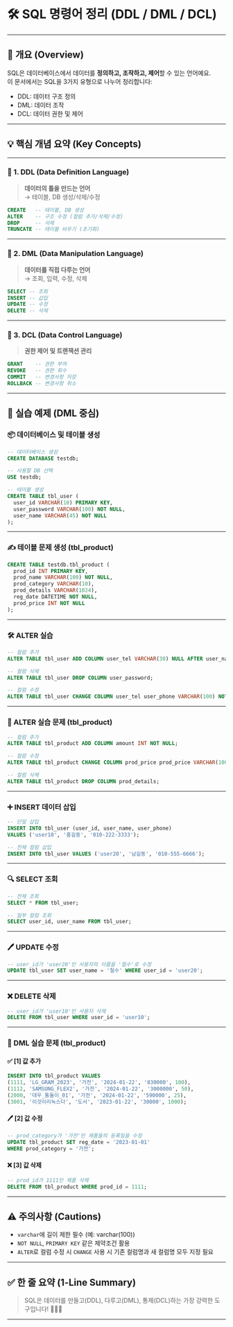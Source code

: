 # 🛠️ SQL 명령어 정리 (DDL / DML / DCL)

---

## 📌 개요 (Overview)

SQL은 데이터베이스에서 데이터를 **정의하고, 조작하고, 제어**할 수 있는 언어예요.  
이 문서에서는 SQL을 3가지 유형으로 나누어 정리합니다:

- DDL: 데이터 구조 정의
- DML: 데이터 조작
- DCL: 데이터 권한 및 제어

---

## 💡 핵심 개념 요약 (Key Concepts)

---

### 📐 1. DDL (Data Definition Language)

> **데이터의 틀을 만드는 언어**  
→ 테이블, DB 생성/삭제/수정

```sql
CREATE   -- 테이블, DB 생성
ALTER    -- 구조 수정 (컬럼 추가/삭제/수정)
DROP     -- 삭제
TRUNCATE -- 테이블 비우기 (초기화)
```

---

### 🧾 2. DML (Data Manipulation Language)

> **데이터를 직접 다루는 언어**  
→ 조회, 입력, 수정, 삭제

```sql
SELECT -- 조회
INSERT -- 삽입
UPDATE -- 수정
DELETE -- 삭제
```

---

### 🔐 3. DCL (Data Control Language)

> **권한 제어 및 트랜잭션 관리**

```sql
GRANT    -- 권한 부여
REVOKE   -- 권한 회수
COMMIT   -- 변경사항 저장
ROLLBACK -- 변경사항 취소
```

---

## 🧪 실습 예제 (DML 중심)

### 📦 데이터베이스 및 테이블 생성

```sql
-- 데이터베이스 생성
CREATE DATABASE testdb;

-- 사용할 DB 선택
USE testdb;

-- 테이블 생성
CREATE TABLE tbl_user (
  user_id VARCHAR(10) PRIMARY KEY,
  user_password VARCHAR(100) NOT NULL,
  user_name VARCHAR(45) NOT NULL
);
```

---

### ✍️ 테이블 문제 생성 (tbl_product)

```sql
CREATE TABLE testdb.tbl_product (
  prod_id INT PRIMARY KEY,
  prod_name VARCHAR(100) NOT NULL,
  prod_category VARCHAR(10),
  prod_details VARCHAR(1024),
  reg_date DATETIME NOT NULL,
  prod_price INT NOT NULL
);
```

---

### 🛠 ALTER 실습

```sql
-- 컬럼 추가
ALTER TABLE tbl_user ADD COLUMN user_tel VARCHAR(30) NULL AFTER user_name;

-- 컬럼 삭제
ALTER TABLE tbl_user DROP COLUMN user_password;

-- 컬럼 수정
ALTER TABLE tbl_user CHANGE COLUMN user_tel user_phone VARCHAR(100) NOT NULL;
```

---

### 🧪 ALTER 실습 문제 (tbl_product)

```sql
-- 컬럼 추가
ALTER TABLE tbl_product ADD COLUMN amount INT NOT NULL;

-- 컬럼 수정
ALTER TABLE tbl_product CHANGE COLUMN prod_price prod_price VARCHAR(100) NULL;

-- 컬럼 삭제
ALTER TABLE tbl_product DROP COLUMN prod_details;
```

---

### ➕ INSERT 데이터 삽입

```sql
-- 단일 삽입
INSERT INTO tbl_user (user_id, user_name, user_phone)
VALUES ('user10', '홍길동', '010-222-3333');

-- 전체 컬럼 삽입
INSERT INTO tbl_user VALUES ('user20', '남길동', '010-555-6666');
```

---

### 🔍 SELECT 조회

```sql
-- 전체 조회
SELECT * FROM tbl_user;

-- 일부 컬럼 조회
SELECT user_id, user_name FROM tbl_user;
```

---

### 🖊 UPDATE 수정

```sql
-- user_id가 'user20'인 사용자의 이름을 '철수'로 수정
UPDATE tbl_user SET user_name = '철수' WHERE user_id = 'user20';
```

---

### ❌ DELETE 삭제

```sql
-- user_id가 'user10'인 사용자 삭제
DELETE FROM tbl_user WHERE user_id = 'user10';
```

---

### 🧪 DML 실습 문제 (tbl_product)

#### ✅ [1] 값 추가

```sql
INSERT INTO tbl_product VALUES
(1111, 'LG_GRAM_2023', '가전', '2024-01-22', '830000', 100),
(1112, 'SAMSUNG_FLEX2', '가전', '2024-01-22', '3000000', 50),
(2000, '대우_통돌이_01', '가전', '2024-01-22', '590000', 25),
(3001, '이것이리눅스다', '도서', '2023-01-22', '30000', 1000);
```

#### 🖊 [2] 값 수정

```sql
-- prod_category가 '가전'인 제품들의 등록일을 수정
UPDATE tbl_product SET reg_date = '2023-01-01'
WHERE prod_category = '가전';
```

#### ❌ [3] 값 삭제

```sql
-- prod_id가 1111인 제품 삭제
DELETE FROM tbl_product WHERE prod_id = 1111;
```

---

## ⚠ 주의사항 (Cautions)

- `varchar`에 길이 제한 필수 (예: varchar(100))
- `NOT NULL`, `PRIMARY KEY` 같은 제약조건 활용
- `ALTER`로 컬럼 수정 시 `CHANGE` 사용 시 기존 컬럼명과 새 컬럼명 모두 지정 필요

---

## ✅ 한 줄 요약 (1-Line Summary)

> SQL은 데이터를 만들고(DDL), 다루고(DML), 통제(DCL)하는 가장 강력한 도구입니다! 💾🧙‍♂️

---
